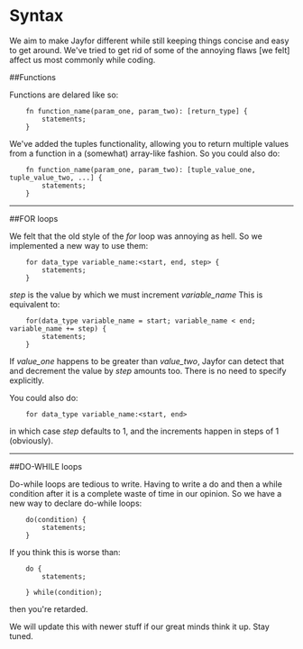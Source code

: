 # <a name="syntax styles"></a>Syntax

We aim to make Jayfor different while still keeping things concise and easy to get around. We've tried to get rid of some of the annoying flaws [we felt] affect us most commonly while coding. 

##Functions

Functions are delared like so:

		fn function_name(param_one, param_two): [return_type] { 
			statements;
		}

We've added the tuples functionality, allowing you to return multiple values from a function in a (somewhat) array-like fashion. So you could also do:

		fn function_name(param_one, param_two): [tuple_value_one, tuple_value_two, ...] { 
			statements;
		}

---------------------------------
##FOR loops


We felt that the old style of the *for* loop was annoying as hell. So we implemented a new way to use them:

		for data_type variable_name:<start, end, step> {
			statements;
		}

*step* is the value by which we must increment *variable_name*
This is equivalent to:
		
		for(data_type variable_name = start; variable_name < end; variable_name += step) { 
			statements;
		}

If *value_one* happens to be greater than *value_two*, Jayfor can detect that and decrement the value by *step* amounts too. There is no need to specify explicitly.

You could also do:

		for data_type variable_name:<start, end>
		
in which case *step* defaults to 1, and the increments happen in steps of 1 (obviously).

----------------------------------------------
##DO-WHILE loops


Do-while loops are tedious to write. Having to write a do and then a while condition after it is a complete waste of time in our opinion. So we have a new way to declare do-while loops:

		do(condition) { 
			statements;
		}

If you think this is worse than:

		do {
			statements;
			
		} while(condition);

then you're retarded.

We will update this with newer stuff if our great minds think it up. Stay tuned.
